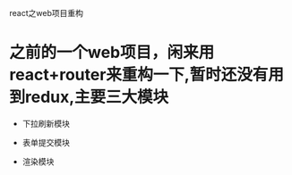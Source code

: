react之web项目重构

# 之前的一个web项目，闲来用react+router来重构一下,暂时还没有用到redux,主要三大模块


* 下拉刷新模块

* 表单提交模块

* 渲染模块





